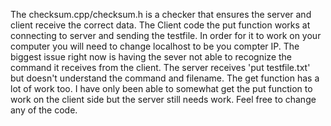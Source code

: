 The checksum.cpp/checksum.h is a checker that ensures the server and client receive the correct data. 
The Client code the put function works at connecting to server and sending the testfile. 
In order for it to work on your computer you will need to change localhost to be you compter IP.
The biggest issue right now is having the sever not able to recognize the command it receives from the client. 
The server receives 'put testfile.txt' but doesn't understand the command and filename. The get function has a lot of work too. 
I have only been able to somewhat get the put function to work on the client side but the server still needs work. Feel free to change any of the code. 
